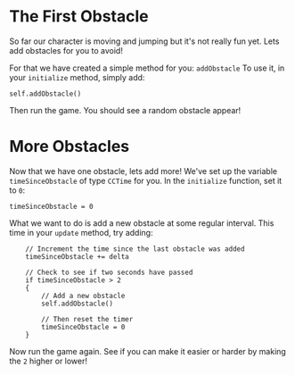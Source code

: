 The First Obstacle
==================

So far our character is moving and jumping but it's not really fun yet. Lets add obstacles
for you to avoid!

For that we have created a simple method for you: ```addObstacle``` To use it, in your ```initialize```
method, simply add:

	self.addObstacle()

Then run the game. You should see a random obstacle appear!

More Obstacles
==============

Now that we have one obstacle, lets add more! We've set up the variable ```timeSinceObstacle``` of type ```CCTime``` for you. In the ```initialize``` function, set it to ```0```:

	timeSinceObstacle = 0


What we want to do is add a new obstacle at some regular interval.
This time in your ```update``` method, try adding:

    	// Increment the time since the last obstacle was added
        timeSinceObstacle += delta

        // Check to see if two seconds have passed
        if timeSinceObstacle > 2
        {
        	// Add a new obstacle
            self.addObstacle()

            // Then reset the timer
            timeSinceObstacle = 0
        }

Now run the game again. See if you can make it easier or harder by making
the ```2``` higher or lower!